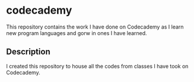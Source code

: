 # codecademy
This repository contains the work I have done on Codecademy as I learn new program languages and gorw in ones I have learned.

## Description
I created this repository to house all the codes from classes I have took on Codecademy.
